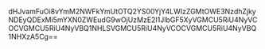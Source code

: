 dHJvamFuOi8vYmM2NWFkYmUtOTQ2YS00YjY4LWIzZGMtOWE3NzdhZjkyNDEyQDExMi5mYXN0ZWEudG9wOjUzMzE2I1JlbGF5XyVGMCU5RiU4NyVCOCVGMCU5RiU4NyVBQ1NHLSVGMCU5RiU4NyVCOCVGMCU5RiU4NyVBQ1NHXzA5Cg==